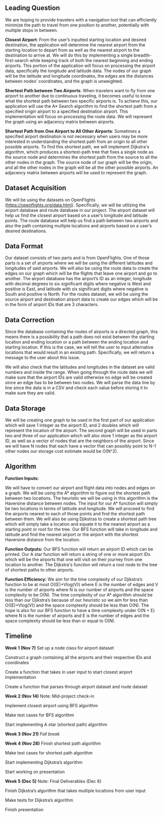 ## Leading Question 

We are hoping to provide travelers with a navigation tool that can efficiently minimize the path to travel from one position to another, potentially with multiple stops in between.


**Closest Airport**: From the user’s inputted starting location and desired destination, the application will determine the nearest airport from the starting location to depart from as well as the nearest airport to the destination to arrive at. We will do this by implementing a single breadth-first-search while keeping track of both the nearest beginning and ending airports. This portion of the application will focus on processing the airport data, specifically the longitude and latitude data. The nodes of our graph will be the latitude and longitude coordinates, the edges are the distances between nodes’ coordinates, and the graph is unweighted.


**Shortest Path between Two Airports**: When travelers want to fly from one airport to another due to continuous traveling, it becomes useful to know what the shortest path between two specific airports is. To achieve this, our application will use the A* Search algorithm to find the shortest path from a specified origin airport to a specified destination airport. This implementation will focus on processing the route data. We will represent the graph using an adjacency matrix between airports.


**Shortest Path from One Airport to All Other Airports**: Sometimes a specified airport destination is not necessary when users may be more interested in understanding the shortest path from an origin to all other possible airports. To find this shortest path, we will implement Dijkstra's algorithm, which produces a shortest-path tree that fixes a single node as the source node and determines the shortest path from the source to all the other nodes in the graph. The source node of our graph will be the origin, and all the other nodes in the graph will be all the other possible airports. An adjacency matrix between airports will be used to represent the graph. 


## Dataset Acquisition
We will be using the datasets on OpenFlights (https://openflights.org/data.html). Specifically, we will be utilizing the airport database and route database in our project. The airport dataset will help us find the closest airport based on a user’s longitude and latitude points. The route database will help us find a path between two airports and also the path containing multiple locations and airports based on a user’s desired destinations.


## Data Format
Our dataset consists of two parts and is from OpenFlights. One of those parts is a set of airports where we will be using the different latitudes and longitudes of said airports. We will also be using the route data to create the edges on our graph which will be the flights that leave one airport and go to another. The airport database has the airport’s ID as an integer, longitude with decimal degrees to six significant digits where negative is West and positive is East, and latitude with six significant digits where negative is South and positive is North. For the routes dataset, we will be using the source airport and destination airport data to create our edges which will be in the form of airport IDs that are 3 characters.


## Data Correction
Since the database containing the routes of airports is a directed graph, this means there is a possibility that a path does not exist between the starting location and ending location or a path between the ending location and starting location. If this is the case, we will tell the user to input alternative locations that would result in an existing path. Specifically, we will return a message to the user about this issue.

We will also check that the latitudes and longitudes in the dataset are valid numbers and inside the range. When going through the route data we will make sure that the airport IDs are valid otherwise no edge will be created since an edge has to be between two nodes. We will parse the data line by line since the data is in a CSV and check each value before storing it to make sure they are valid.


## Data Storage
We will be creating one graph to be used in the first part of our application which will save 1 integer as the airport ID, and 2 doubles which will represent the location of the airport. The second graph will be used in parts two and three of our application which will also store 1 integer as the airport ID, as well as a vector of nodes that are the neighbors of the airport. Since we will have N nodes that each have a vector that can possibly point to N-1 other nodes our storage cost estimate would be O(N^2).


## Algorithm 

**Function Inputs:**

We will have to convert our airport and flight data into nodes and edges on a graph. We will be using the A* algorithm to figure out the shortest path between two locations. The heuristic we will be using in this algorithm is the Haversine distance between nodes. The input for our A* function will simply be two locations in terms of latitude and longitude. We will proceed to find the airports nearest to each of those points and find the shortest path between them. We will also be using Djikstras to create a shortest path tree which will simply take a location and equate it to the nearest airport as a starting point or root for the tree. Our BFS function will take in longitude and latitude and find the nearest airport or the airport with the shortest Haversine distance from the location.


**Function Outputs:**
Our BFS function will return an airport ID which can be printed. Our A star function will return a string of one or more airport IDs which will be the airports that one will visit on their journey from one location to another. The Dijkstra's function will return a root node to the tree of shortest paths to other airports. 


**Function Efficiency:**
We aim for the time complexity of our Djikstra’s function to be at most O((E)+Vlog(V)) where E is the number of edges and V is the number of airports where N is our number of airports and the space complexity to be O(N). The time complexity of our A* algorithm should be less than our Djikstra’s because of our heuristic so we aim for less than O((E)+Vlog(V)) and the space complexity should be less than O(N). The hope is also for our BFS function to have a time complexity under O(N + E) where N is the number of airports and E is the number of edges and the space complexity should be less than or equal to O(N).


## Timeline

**Week 1 (Nov 7)**
Set up a node class for airport dataset

Construct a graph containing all the airports and their respective IDs and coordinates

Create a function that takes in user input to start closest airport implementation

Create a function that parses through airport dataset and route dataset


**Week 2 (Nov 14)**
Note: Mid-project check-in

Implement closest airport using BFS algorithm

Make test cases for BFS algorithm

Start implementing A star (shortest path) algorithm


**Week 3 (Nov 21)** *Fall break*


**Week 4 (Nov 28)**
Finish shortest path algorithm

Make test cases for shortest path algorithm

Start implementing Dijkstra’s algorithm

Start working on presentation


**Week 5 (Dec 5)**
Note: Final Deliverables (Dec 8)

Finish Dijkstra’s algorithm that takes multiple locations from user input

Make tests for Dijkstra’s algorithm

Finish presentation
